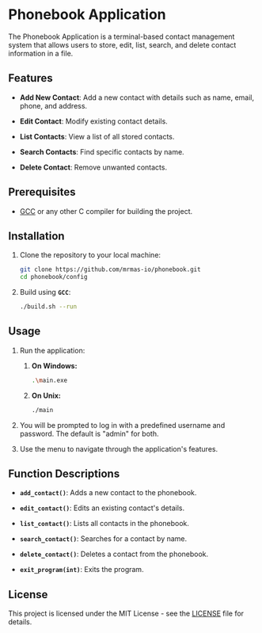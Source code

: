 # Phonebook Application

The Phonebook Application is a terminal-based contact management system that allows users to store, edit, list, search, and delete contact information in a file.

## Features

- **Add New Contact**: Add a new contact with details such as name, email, phone, and address.

- **Edit Contact**: Modify existing contact details.

- **List Contacts**: View a list of all stored contacts.

- **Search Contacts**: Find specific contacts by name.

- **Delete Contact**: Remove unwanted contacts.

## Prerequisites

- [GCC](https://gcc.gnu.org/) or any other C compiler for building the project.

## Installation

1. Clone the repository to your local machine:

   ```bash
   git clone https://github.com/mrmas-io/phonebook.git
   cd phonebook/config
   ```
2. Build using **`GCC`**:

   ```bash
   ./build.sh --run
   ```


## Usage

1. Run the application:
   1. **On Windows:**
        ```bash
        .\main.exe
        ```
    2. **On Unix:**
        ```bash
        ./main
        ```

2. You will be prompted to log in with a predefined username and password. The default is "admin" for both.

3. Use the menu to navigate through the application's features.

## Function Descriptions

- **`add_contact()`**: Adds a new contact to the phonebook.

- **`edit_contact()`**: Edits an existing contact's details.

- **`list_contact()`**: Lists all contacts in the phonebook.

- **`search_contact()`**: Searches for a contact by name.

- **`delete_contact()`**: Deletes a contact from the phonebook.

- **`exit_program(int)`**: Exits the program.

## License

This project is licensed under the MIT License - see the [LICENSE](LICENSE) file for details.